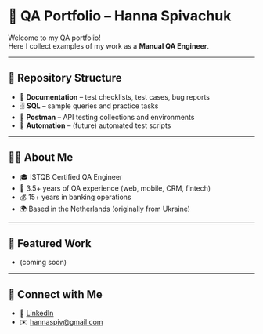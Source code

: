 # 🧪 QA Portfolio – Hanna Spivachuk

Welcome to my QA portfolio!  
Here I collect examples of my work as a **Manual QA Engineer**.

---

## 📂 Repository Structure
- 📑 **Documentation** – test checklists, test cases, bug reports  
- 🗄️ **SQL** – sample queries and practice tasks  
- 🔗 **Postman** – API testing collections and environments  
- 🤖 **Automation** – (future) automated test scripts  

---

## 👩‍💻 About Me
- 🎓 ISTQB Certified QA Engineer  
- 🧪 3.5+ years of QA experience (web, mobile, CRM, fintech)  
- 💰 15+ years in banking operations  
- 🌍 Based in the Netherlands (originally from Ukraine)  

---

## 📑 Featured Work
- (coming soon)

---

## 🔗 Connect with Me
- 💼 [LinkedIn](https://linkedin.com/in/annaspiv)  
- ✉️ hannaspiv@gmail.com
